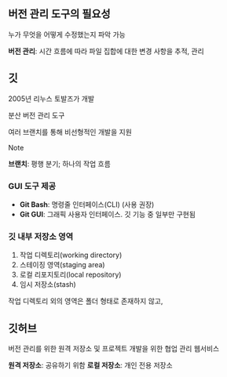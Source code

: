 ## 버전 관리 도구의 필요성

누가 무엇을 어떻게 수정했는지 파악 가능

**버전 관리**: 시간 흐름에 따라 파일 집합에 대한 변경 사항을 추적, 관리

## 깃
2005년 리누스 토발즈가 개발

분산 버전 관리 도구

여러 브랜치를 통해 비선형적인 개발을 지원

> [!NOTE]
> **브랜치**: 평행 분기; 하나의 작업 흐름

### GUI 도구 제공
- **Git Bash**: 명령줄 인터페이스(CLI) (사용 권장)
- **Git GUI**: 그래픽 사용자 인터페이스. 깃 기능 중 일부만 구현됨

### 깃 내부 저장소 영역
1. 작업 디렉토리(working directory)
2. 스테이징 영역(staging area)
3. 로컬 리포지토리(local repository)
4. 임시 저장소(stash)

작업 디렉토리 외의 영역은 폴더 형태로 존재하지 않고, 

## 깃허브
버전 관리를 위한 원격 저장소 및 프로젝트 개발을 위한 협업 관리 웹서비스

**원격 저장소**: 공유하기 위함
**로컬 저장소**: 개인 전용 저장소
